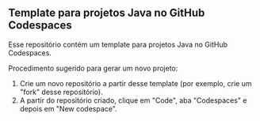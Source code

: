 ## Template para projetos Java no GitHub Codespaces

Esse repositório contém um template para projetos Java no GitHub Codespaces. 

Procedimento sugerido para gerar um novo projeto:

1. Crie um novo repositório a partir desse template (por exemplo, crie um "fork" desse repositório).
2. A partir do repositório criado, clique em "Code", aba "Codespaces" e depois em "New codespace".